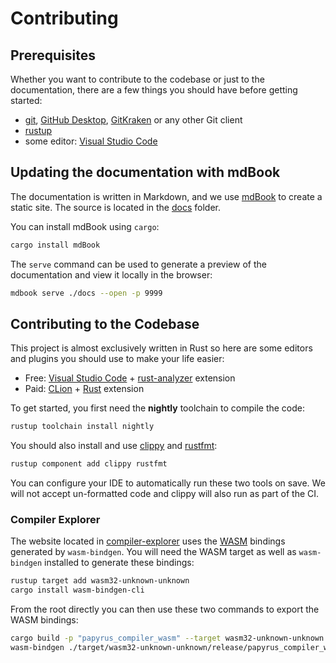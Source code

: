 # Contributing

## Prerequisites

Whether you want to contribute to the codebase or just to the documentation, there are a few things you should have before getting started:

- [git](https://git-scm.com/), [GitHub Desktop](https://desktop.github.com/), [GitKraken](https://www.gitkraken.com/git-client) or any other Git client
- [rustup](https://rustup.rs/)
- some editor: [Visual Studio Code](https://code.visualstudio.com/)

## Updating the documentation with mdBook

The documentation is written in Markdown, and we use [mdBook](https://rust-lang.github.io/mdBook/) to create a static site. The source is located in the [docs](./docs) folder.

You can install mdBook using `cargo`:

```bash
cargo install mdBook
```

The `serve` command can be used to generate a preview of the documentation and view it locally in the browser:

```bash
mdbook serve ./docs --open -p 9999
```

## Contributing to the Codebase

This project is almost exclusively written in Rust so here are some editors and plugins you should use to make your life easier:

- Free: [Visual Studio Code](https://code.visualstudio.com/) + [rust-analyzer](https://github.com/rust-lang/rust-analyzer) extension
- Paid: [CLion](https://www.jetbrains.com/clion/) + [Rust](https://plugins.jetbrains.com/plugin/8182-rust/docs) extension

To get started, you first need the **nightly** toolchain to compile the code:

```bash
rustup toolchain install nightly
```

You should also install and use [clippy](https://github.com/rust-lang/rust-clippy) and [rustfmt](https://github.com/rust-lang/rustfmt):

```bash
rustup component add clippy rustfmt
```

You can configure your IDE to automatically run these two tools on save. We will not accept un-formatted code and clippy will also run as part of the CI.

### Compiler Explorer

The website located in [compiler-explorer](./compiler-explorer) uses the [WASM](./wasm) bindings generated by `wasm-bindgen`. You will need the WASM target as well as `wasm-bindgen` installed to generate these bindings:

```bash
rustup target add wasm32-unknown-unknown
cargo install wasm-bindgen-cli
```

From the root directly you can then use these two commands to export the WASM bindings:

```bash
cargo build -p "papyrus_compiler_wasm" --target wasm32-unknown-unknown --release
wasm-bindgen ./target/wasm32-unknown-unknown/release/papyrus_compiler_wasm.wasm --target web --out-dir ./compiler-explorer/src/wasm
```

